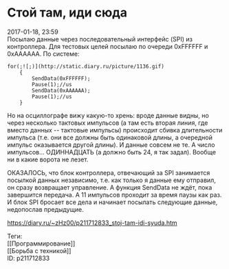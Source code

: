 Стой там, иди сюда
===================

   
 2017-01-18, 23:59   
  Посылаю данные через последовательный интерфейс (SPI) из контроллера. Для тестовых целей посылаю по очереди 0xFFFFFF и 0xAAAAAA. По системе:   
   
 
```
for(;![;)](http://static.diary.ru/picture/1136.gif)  
	{  
		SendData(0xFFFFFF);  
		Pause(1);//us  
		SendData(0xAAAAAA);  
		Pause(1);//us  
	}
```
   
   
 Но на осциллографе вижу какую-то хрень: вроде данные видны, но через несколько тактовых импульсов (а там есть вторая линия, где вместо данных -- тактовые импульсы) происходит сбивка длительности импульса (т.е. они все должны быть одинаковой длины, а очередной импульс оказывается другой длины). И данные совсем не те. А число импульсов... ОДИННАДЦАТЬ (а должно быть 24, я так задал). Вообще ни в какие ворота не лезет.   
   
 ОКАЗАЛОСЬ, что блок контроллера, отвечающий за SPI занимается посылкой данных независимо, т.е. как только я данные ему отправил, он сразу возвращает управление. А функция SendData не ждёт, пока завершится передача. А 11 импульсов проходит за время паузы как раз. И блок SPI бросает все дела и начинает посылать следующие данные, недопослав предыдущие.   
    
 <https://diary.ru/~zHz00/p211712833_stoj-tam-idi-syuda.htm>   
   
 Теги:   
 [[Программирование]]   
 [[Борьба с техникой]]   
 ID: p211712833